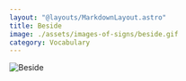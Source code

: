 ```yaml
---
layout: "@layouts/MarkdownLayout.astro"
title: Beside
image: ./assets/images-of-signs/beside.gif
category: Vocabulary
---
```


![Beside](@signs/beside.gif)
